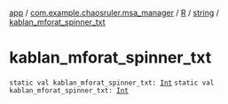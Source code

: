 [app](../../../index.md) / [com.example.chaosruler.msa_manager](../../index.md) / [R](../index.md) / [string](index.md) / [kablan_mforat_spinner_txt](.)

# kablan_mforat_spinner_txt

`static val kablan_mforat_spinner_txt: `[`Int`](https://kotlinlang.org/api/latest/jvm/stdlib/kotlin/-int/index.html)
`static val kablan_mforat_spinner_txt: `[`Int`](https://kotlinlang.org/api/latest/jvm/stdlib/kotlin/-int/index.html)
